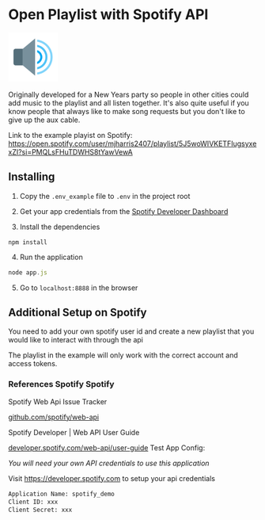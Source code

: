 # Open Playlist with Spotify API


<img width="100" src="https://raw.githubusercontent.com/charrismatic/open-playlist/master/public/assets/high-volume.png">

Originally developed for a New Years party so people in other cities could add music to the playlist and all listen together. It's also quite useful if you know people that always like to make song requests but you don't like to give up the aux cable. 


Link to the example playist on Spotify: https://open.spotify.com/user/mjharris2407/playlist/5J5woWIVKETFIugsyxexZI?si=PMQLsFHuTDWHS8tYawVewA


## Installing 

1. Copy the `.env_example` file to `.env` in the project root

2. Get your app credentials from the [Spotify Developer Dashboard](https://developer.spotify.com/dashboard/applications)

3. Install the dependencies

```
npm install 
```

4. Run the application  

```javascript 
node app.js
```

5. Go to `localhost:8888` in the browser

## Additional Setup on Spotify 

You need to add your own spotify user id and create a new playlist that you would like to interact with through the api

The playlist in the example will only work with the correct account and access tokens.



### References Spotify Spotify

Spotify Web Api Issue Tracker

[github.com/spotify/web-api](https://github.com/spotify/web-api)

Spotify Developer | Web API User Guide

[developer.spotify.com/web-api/user-guide](https://developer.spotify.com/web-api/user-guide)
Test App Config:


*You will need your own API credentials to use this application*

Visit https://developer.spotify.com to setup your api credentials

```
Application Name: spotify_demo
Client ID: xxx
Client Secret: xxx
```
